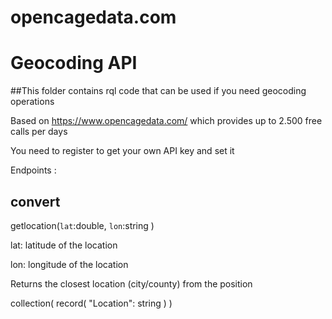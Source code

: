 # opencagedata.com
# Geocoding API

##This folder contains rql code that can be used if you need geocoding operations

Based on https://www.opencagedata.com/
which provides up to 2.500 free calls per days

You need to register to get your own API key and set it

Endpoints :
## convert
getlocation(`lat`:double, `lon`:string )

lat: latitude of the location<p>
lon: longitude of the location<p>

Returns the closest location (city/county) from the position

collection( record( "Location": string ) )

